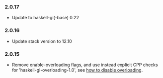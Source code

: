 ### 2.0.17

+ Update to haskell-gi(-base) 0.22

### 2.0.16

+ Update stack version to 12.10

### 2.0.15

+ Remove enable-overloading flags, and use instead explicit CPP checks for 'haskell-gi-overloading-1.0', see [how to disable overloading](https://github.com/haskell-gi/haskell-gi/wiki/Overloading\#disabling-overloading).

